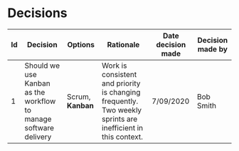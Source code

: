 # Decisions


| Id | Decision | Options | Rationale | Date decision made | Decision made by |
|---|---|---|---|---|---|
| 1 | Should we use Kanban as the workflow to manage software delivery | Scrum, **Kanban** | Work is consistent and priority is changing frequently.  Two weekly sprints are inefficient in this context. | 7/09/2020 | Bob Smith |